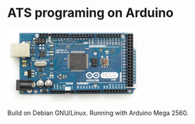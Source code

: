 ATS programing on Arduino
=========================

![](img/ArduinoMega2560_R3.jpg)

Build on Debian GNU/Linux.
Running with Arduino Mega 2560.
